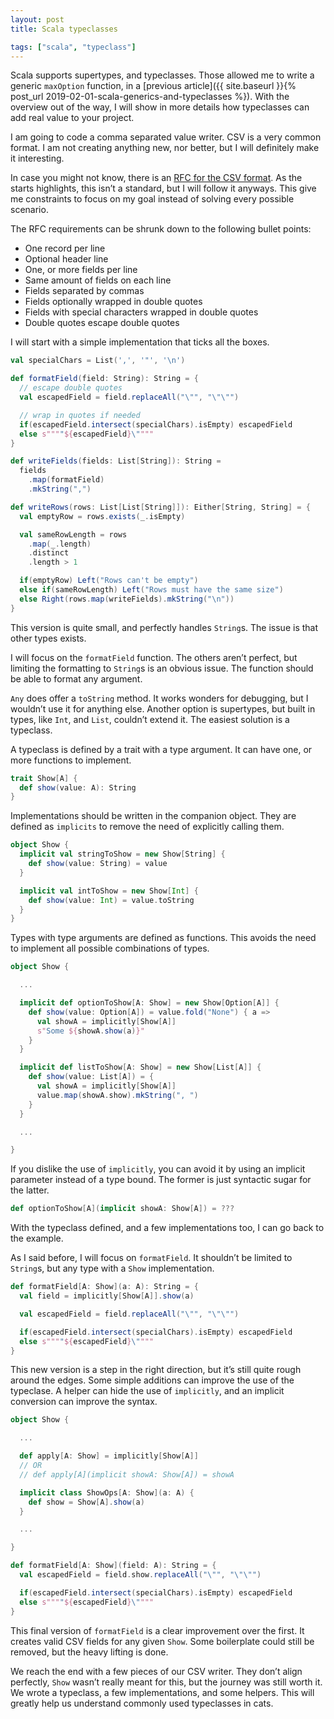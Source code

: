 ```yaml
---
layout: post
title: Scala typeclasses

tags: ["scala", "typeclass"]
---
```


Scala supports supertypes, and typeclasses. Those allowed me to write a generic `maxOption` function, in a [previous article]({{ site.baseurl }}{% post_url 2019-02-01-scala-generics-and-typeclasses %}). With the overview out of the way, I will show in more details how typeclasses can add real value to your project.

I am going to code a comma separated value writer. CSV is a very common format. I am not creating anything new, nor better, but I will definitely make it interesting.

In case you might not know, there is an [RFC for the CSV format](https://tools.ietf.org/html/rfc4180). As the starts highlights, this isn’t a standard, but I will follow it anyways. This give me constraints to focus on my goal instead of solving every possible scenario.

The RFC requirements can be shrunk down to the following bullet points:
- One record per line
- Optional header line
- One, or more fields per line
- Same amount of fields on each line
- Fields separated by commas
- Fields optionally wrapped in double quotes
- Fields with special characters wrapped in double quotes
- Double quotes escape double quotes

I will start with a simple implementation that ticks all the boxes.

```scala
val specialChars = List(',', '"', '\n')

def formatField(field: String): String = {
  // escape double quotes
  val escapedField = field.replaceAll("\"", "\"\"")

  // wrap in quotes if needed
  if(escapedField.intersect(specialChars).isEmpty) escapedField
  else s""""${escapedField}\""""
}

def writeFields(fields: List[String]): String =
  fields
    .map(formatField)
    .mkString(",")

def writeRows(rows: List[List[String]]): Either[String, String] = {
  val emptyRow = rows.exists(_.isEmpty)

  val sameRowLength = rows
    .map(_.length)
    .distinct
    .length > 1

  if(emptyRow) Left("Rows can't be empty")
  else if(sameRowLength) Left("Rows must have the same size")
  else Right(rows.map(writeFields).mkString("\n"))
}
```

This version is quite small, and perfectly handles `String`s. The issue is that other types exists.

I will focus on the `formatField` function. The others aren’t perfect, but limiting the formatting to `String`s is an obvious issue. The function should be able to format any argument.

`Any` does offer a `toString` method. It works wonders for debugging, but I wouldn’t use it for anything else. Another option is supertypes, but built in types, like `Int`, and `List`, couldn’t extend it. The easiest solution is a typeclass.

A typeclass is defined by a trait with a type argument. It can have one, or more functions to implement.

```scala
trait Show[A] {
  def show(value: A): String
}
```

Implementations should be written in the companion object. They are defined as `implicits` to remove the need of explicitly calling them.

```scala
object Show {
  implicit val stringToShow = new Show[String] {
    def show(value: String) = value
  }

  implicit val intToShow = new Show[Int] {
    def show(value: Int) = value.toString
  }
}
```

Types with type arguments are defined as functions. This avoids the need to implement all possible combinations of types.

```scala
object Show {

  ...

  implicit def optionToShow[A: Show] = new Show[Option[A]] {
    def show(value: Option[A]) = value.fold("None") { a =>
      val showA = implicitly[Show[A]]
      s"Some ${showA.show(a)}"
    }
  }

  implicit def listToShow[A: Show] = new Show[List[A]] {
    def show(value: List[A]) = {
      val showA = implicitly[Show[A]]
      value.map(showA.show).mkString(", ")
    }
  }

  ...

}
```

If you dislike the use of `implicitly`, you can avoid it by using an implicit parameter instead of a type bound. The former is just syntactic sugar for the latter.

```scala
def optionToShow[A](implicit showA: Show[A]) = ???
```

With the typeclass defined, and a few implementations too, I can go back to the example.

As I said before, I will focus on `formatField`. It shouldn’t be limited to `String`s, but any type with a `Show` implementation.

```scala
def formatField[A: Show](a: A): String = {
  val field = implicitly[Show[A]].show(a)

  val escapedField = field.replaceAll("\"", "\"\"")

  if(escapedField.intersect(specialChars).isEmpty) escapedField
  else s""""${escapedField}\""""
}
```

This new version is a step in the right direction, but it’s still quite rough around the edges. Some simple additions can improve the use of the typeclase. A helper can hide the use of `implicitly`, and an implicit conversion can improve the syntax.

```scala
object Show {

  ...

  def apply[A: Show] = implicitly[Show[A]]
  // OR
  // def apply[A](implicit showA: Show[A]) = showA

  implicit class ShowOps[A: Show](a: A) {
    def show = Show[A].show(a)
  }

  ...

}

def formatField[A: Show](field: A): String = {
  val escapedField = field.show.replaceAll("\"", "\"\"")

  if(escapedField.intersect(specialChars).isEmpty) escapedField
  else s""""${escapedField}\""""
}
```

This final version of `formatField` is a clear improvement over the first. It creates valid CSV fields for any given `Show`. Some boilerplate could still be removed, but the heavy lifting is done.

We reach the end with a few pieces of our CSV writer. They don’t align perfectly, `Show` wasn’t really meant for this, but the journey was still worth it. We wrote a typeclass, a few implementations, and some helpers. This will greatly help us understand commonly used typeclasses in cats.
